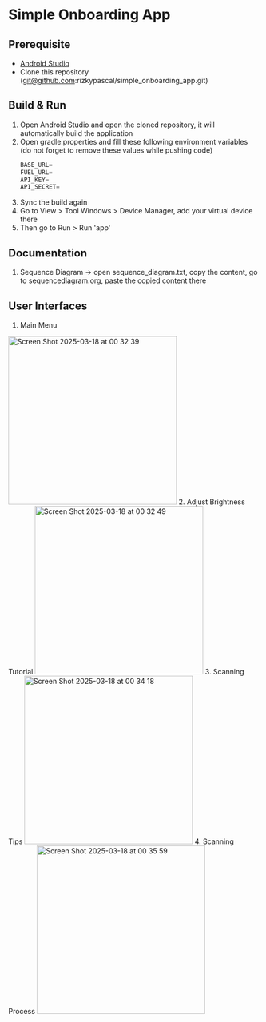 # Simple Onboarding App

## Prerequisite
* [Android Studio](https://developer.android.com/studio?gad_source=1&gclid=Cj0KCQjwkN--BhDkARIsAD_mnIr88Ek8p8RrZIv8coZXI7KtxNn3hBTEk8YNv5GCm8yf4Bxy__5EJmkaArXWEALw_wcB&gclsrc=aw.ds)
* Clone this repository (git@github.com:rizkypascal/simple_onboarding_app.git)

## Build & Run
1. Open Android Studio and open the cloned repository, it will automatically build the application
2. Open gradle.properties and fill these following environment variables (do not forget to remove these values while pushing code)
    ```groovy
    BASE_URL=
    FUEL_URL=
    API_KEY=
    API_SECRET=
    ```
3. Sync the build again
4. Go to View > Tool Windows > Device Manager, add your virtual device there
5. Then go to Run > Run 'app'

## Documentation
1. Sequence Diagram -> open sequence_diagram.txt, copy the content, go to sequencediagram.org, paste the copied content there

## User Interfaces
1. Main Menu
<img width="337" alt="Screen Shot 2025-03-18 at 00 32 39" src="https://github.com/user-attachments/assets/f769baa1-160e-4b7a-94e8-090c11a15827" />        
2. Adjust Brightness Tutorial
<img width="337" alt="Screen Shot 2025-03-18 at 00 32 49" src="https://github.com/user-attachments/assets/c8c9df4e-86d3-4ebc-8880-994cce302d08" />
3. Scanning Tips
<img width="337" alt="Screen Shot 2025-03-18 at 00 34 18" src="https://github.com/user-attachments/assets/82c58862-e5a9-4a44-8d9b-4fd05766d6b1" />
4. Scanning Process
<img width="337" alt="Screen Shot 2025-03-18 at 00 35 59" src="https://github.com/user-attachments/assets/add78bb7-9b46-4e38-86de-a944fd9615a7" />
